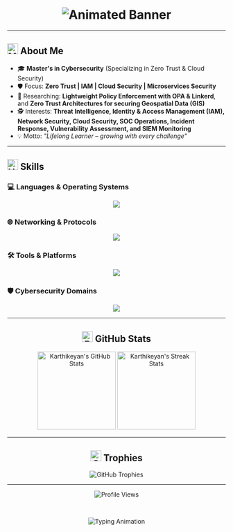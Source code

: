 <h1 align="center">
  <img src="https://capsule-render.vercel.app/api?type=waving&color=gradient&height=200&section=header&text=Cybersecurity%20Explorer&fontSize=70&fontColor=ffffff" alt="Animated Banner">
</h1>

---

## <img src="https://raw.githubusercontent.com/Tarikul-Islam-Anik/Animated-Fluent-Emojis/master/Emojis/Smilies/Man%20Genie.png" alt="Man Genie" width="25" height="25" /> About Me
- 🎓 **Master's in Cybersecurity** (Specializing in Zero Trust & Cloud Security)
- 🛡️ Focus: **Zero Trust | IAM | Cloud Security | Microservices Security**
- 🔬 Researching: **Lightweight Policy Enforcement with OPA & Linkerd**, and **Zero Trust Architectures for securing Geospatial Data (GIS)**
- 🕵️ Interests: **Threat Intelligence, Identity & Access Management (IAM), Network Security, Cloud Security, SOC Operations, Incident Response, Vulnerability Assessment, and SIEM Monitoring**
- 💡 Motto: *"Lifelong Learner – growing with every challenge"*

---

## <img src="https://raw.githubusercontent.com/Tarikul-Islam-Anik/Animated-Fluent-Emojis/master/Emojis/Symbols/High%20Voltage.png" alt="High Voltage" width="25" height="25" /> Skills

### 💻 Languages & Operating Systems
<p align="center">
  <img src="https://skillicons.dev/icons?i=python,sql,bash,windows,linux" />
</p>

### 🌐 Networking & Protocols
<p align="center">
  <img src="https://skillicons.dev/icons?i=tcpip,dns,vpn,firewall,ssl,ipsec,oauth,oidc" />
</p>

### 🛠️ Tools & Platforms
<p align="center">
  <img src="https://skillicons.dev/icons?i=burp,wireshark,metasploit,splunk,nessus,aws,ibmcloud,okta,git,docker,kubernetes,ansible,terraform" />
</p>

### 🛡️ Cybersecurity Domains
<p align="center">
  <img src="https://skillicons.dev/icons?i=security,threat,vulnerability,network,cloud,iam,forensics,pentest,soc,threatintel" />
</p>

---

<h2 align="center">
  <img src="https://raw.githubusercontent.com/Tarikul-Islam-Anik/Animated-Fluent-Emojis/master/Emojis/Objects/Bar%20Chart.png" alt="Bar Chart" width="25" height="25" /> GitHub Stats
</h2>

<p align="center">
  <img src="https://github-readme-stats.vercel.app/api?username=Karthikeyan1202&show_icons=true&theme=onedark&hide_border=true&count_private=true" alt="Karthikeyan's GitHub Stats" height="180em"/>
  <img src="https://github-readme-streak-stats.herokuapp.com/?user=Karthikeyan1202&theme=radical&hide_border=true" alt="Karthikeyan's Streak Stats" height="180em"/>
</p>

---

<h2 align="center">
  <img src="https://raw.githubusercontent.com/Tarikul-Islam-Anik/Animated-Fluent-Emojis/master/Emojis/Activities/Sports%20Medal.png" alt="Sports Medal" width="25" height="25" /> Trophies
</h2>

<p align="center">
  <img src="https://github-profile-trophy.vercel.app/?username=Karthikeyan1202&theme=radical&no-frame=true&no-bg=true" alt="GitHub Trophies" />
</p>

---

<p align="center">
  <img src="https://komarev.com/ghpvc/?username=Karthikeyan1202&label=Profile%20Views&color=0e75b6&style=flat" alt="Profile Views"/>
</p>
<br>
<p align="center">
  <img src="https://readme-typing-svg.herokuapp.com?font=Share+Tech+Mono&size=22&duration=4000&pause=1000&color=FF00FF&center=true&vCenter=true&width=700&lines=Initializing+Defense+Protocols...;Monitoring+SQLi+%2C+XSS+%2C+Command+Injection...;Cybersecurity+is+not+an+option%2C+it's+a+mission+%F0%9F%9A%80" alt="Typing Animation">
</p>
